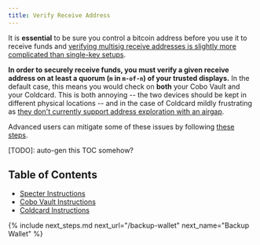 ```yaml
---
title: Verify Receive Address
---
```


It is **essential** to be sure you control a bitcoin address before you use it to receive funds and [verifying multisig receive addresses is slightly more complicated than single-key setups](/known-issues/verify-receive-address).

**In order to securely receive funds, you must verify a given receive address on at least a quorum (`m` in `m-of-n`) of your trusted displays.**
In the default case, this means you would check on **both** your Cobo Vault and your Coldcard.
This is both annoying -- the two devices should be kept in different physical locations -- and in the case of Coldcard mildly frustrating as [they don't currently support address exploration with an airgap](/known-issues/hardware/coldcard#verifying-a-receiving-address-breaks-airgap).

Advanced users can mitigate some of these issues by following [these steps](/verify-receive-address/advanced).

[TODO]: auto-gen this TOC somehow?
## Table of Contents
* [Specter Instructions](/verify-receive-address/specter)
* [Cobo Vault Instructions](/verify-receive-address/cobo)
* [Coldcard Instructions](/verify-receive-address/coldcard)


{% include next_steps.md next_url="/backup-wallet" next_name="Backup Wallet" %}
